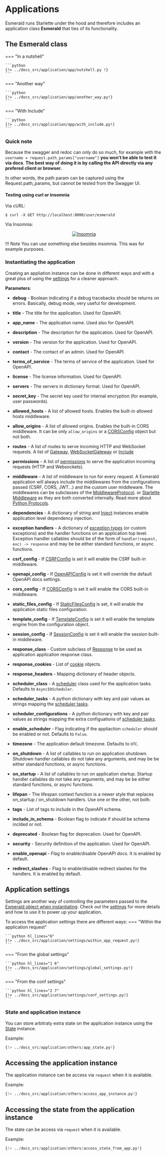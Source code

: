 # Applications

Esmerald runs Starlette under the hood and therefore includes an application class **Esmerald** that ties
of its functionality.
## The Esmerald class

=== "In a nutshell"

    ```python
    {!> ../docs_src/application/app/nutshell.py !}
    ```

=== "Another way"

    ```python
    {!> ../docs_src/application/app/another_way.py!}
    ```

=== "With Include"

    ```python
    {!> ../docs_src/application/app/with_include.py!}
    ```

### Quick note

Because the swagger and redoc can only do so much, for example with the
`username = request.path_params["username"]` **you won't be able to test it via docs**.
**The best way of doing it is by calling the API directly via any prefered client or browser.**

In other words, the path param can be captured using the Request.path_params, but cannot be tested from the Swagger UI.

#### Testing using curl or insomnia

Via cURL:

```shell
$ curl -X GET http://localhost:8000/user/esmerald
```

Via Insomnia:

<p align="center">
  <a href="https://res.cloudinary.com/dymmond/image/upload/v1669211317/esmerald/others/insomnia_phitug.png" target="_blank"><img src="https://res.cloudinary.com/dymmond/image/upload/v1669211317/esmerald/others/insomnia_phitug.png" alt='Insomnia'></a>
</p>

!!! Note
    You can use something else besides insomnia. This was for example purposes.

### Instantiating the application

Creating an appliation instance can be done in different ways and with a great plus of using the
[settings](./settings.md) for a cleaner approach.

**Parameters**:

* **debug** - Boolean indicating if a debug tracebacks should be returns on errors. Basically, debug mode,
very useful for development.
* **title** - The title for the application. Used for OpenAPI.
* **app_name** - The application name. Used also for OpenAPI.
* **description** - The description for the application. Used for OpenAPI.
* **version** - The version for the application. Used for OpenAPI.
* **contact** - The contact of an admin. Used for OpenAPI.
* **terms_of_service** - The terms of service of the application. Used for OpenAPI.
* **license** - The license information. Used for OpenAPI.
* **servers** - The servers in dictionary format. Used for OpenAPI.
* **secret_key** - The secret key used for internal encryption (for example, user passwords).
* **allowed_hosts** - A list of allowed hosts. Enables the built-in allowed hosts middleware.
* **allow_origins** - A list of allowed origins. Enables the built-in CORS middleware. It can be only `allow_origins`
or a [CORSConfig](../configurations/cors.md) object but not both.
* **routes** - A list of routes to serve incoming HTTP and WebSocket requests.
A list of [Gateway](../routing/routes.md#gateway), [WebSocketGateway](../routing/routes.md#websocketgateway)
or [Include](../routing/routes.md#include)
* **permissions** - A list of [permissions](../permissions.md) to serve the application incoming
requests (HTTP and Websockets).
* **middleware** - A list of middleware to run for every request. A Esmerald application will always include the
middlewares from the configurations passed (CSRF, CORS, JWT...) and the custom user middleware. The middlewares
can be subclasses of the [MiddlewareProtocol](../protocols.md).
or <a href='https://www.starlette.io/middleware/' target='_blank'>Starlette Middleware</a> as they are both converted
internally. Read more about [Python Protocols](https://peps.python.org/pep-0544/).
* **dependencies** - A dictionary of string and [Inject](.././dependencies.md) instances enable application level dependency
injection.
* **exception handlers** - A dictionary of [exception types](../exceptions.md) (or custom exceptions) and the handler
functions on an application top level. Exception handler callables should be of the form of
`handler(request, exc) -> response` and may be be either standard functions, or async functions.
* **csrf_config** - If [CSRFConfig](../configurations/csrf.md) is set it will enable the CSRF built-in middleware.
* **openapi_config** - If [OpenAPIConfig](../configurations/openapi/config.md) is set it will override the default OpenAPI
docs settings.
* **cors_config** - If [CORSConfig](../configurations/cors.md) is set it will enable the CORS built-in middleware.
* **static_files_config** - If [StaticFilesConfig](../configurations/staticfiles.md) is set, it will enable the
application static files configuration.
* **template_config** - If [TemplateConfig](../configurations/template.md) is set it will enable the template
engine from the configuration object.
* **session_config** - If [SessionConfig](../configurations/session.md) is set it will enable the session
built-in middleware.
* **response_class** - Custom subclass of [Response](../responses.md) to be used as application application response
class.
* **response_cookies** - List of [cookie](../datastructures.md) objects.
* **response_headers** - Mapping dictionary of header objects.
* **scheduler_class** - A [scheduler]('../scheduler/scheduler.md') class used for the application tasks. Defaults to
`AsyncIOScheduler`.
* **scheduler_tasks** - A python dictionary with key and pair values as strings mapping the [scheduler tasks](../scheduler/scheduler.md).
* **scheduler_configurations** - A python dictionary with key and pair values as strings mapping the
extra configuations of [scheduler tasks](../scheduler/handler.md).
* **enable_scheduler** - Flag indicating if the appliaction `scheduler` should be enabled or not. Defaults to `False`.
* **timezone** - The application default timezone. Defaults to `UTC`.
* **on_shutdown** - A list of callables to run on application shutdown. Shutdown handler callables do not take any
arguments, and may be be either standard functions, or async functions.

* **on_startup** - A list of callables to run on application startup. Startup handler callables do not take any
arguments, and may be be either standard functions, or async functions.
* **lifepan** - The lifespan context function is a newer style that replaces on_startup / on_shutdown handlers.
Use one or the other, not both.
* **tags** - List of tags to include in the OpenAPI schema.
* **include_in_schema** - Boolean flag to indicate if should be schema inclded or not.
* **deprecated** - Boolean flag for deprecation. Used for OpenAPI.
* **security** - Security definition of the application. Used for OpenAPI.
* **enable_openapi** - Flag to enable/disable OpenAPI docs. It is enabled by default.
* **redirect_slashes** - Flag to enable/disable redirect slashes for the handlers. It is enabled by default.

## Application settings

Settings are another way of controlling the parameters passed to the
[Esmerald object when instantiating](#instantiating-the-application). Check out the [settings](./settings.md) for
more details and how to use it to power up your application.

To access the application settings there are different ways:
=== "Within the application request"

    ```python hl_lines="6"
    {!> ../docs_src/application/settings/within_app_request.py!}
    ```

=== "From the global settings"

    ```python hl_lines="1 6"
    {!> ../docs_src/application/settings/global_settings.py!}
    ```

=== "From the conf settings"

    ```python hl_lines="2 7"
    {!> ../docs_src/application/settings/conf_settings.py!}
    ```

### State and application instance

You can store arbitraty extra state on the application instance using the [State](../datastructures.md) instance.

Example:

```python hl_lines="6"
{!> ../docs_src/application/others/app_state.py!}
```

## Accessing the application instance

The application instance can be access via `request` when it is available.

Example:

```python hl_lines="6"
{!> ../docs_src/application/others/access_app_instance.py!}
```

## Accessing the state from the application instance

The state can be access via `request` when it is available.

Example:

```python hl_lines="7 11"
{!> ../docs_src/application/others/access_state_from_app.py!}
```
